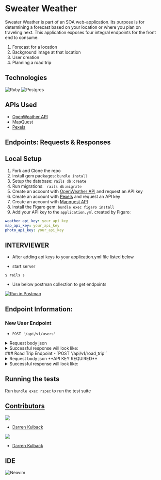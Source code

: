 # Sweater Weather
Sweater Weather is part of an SOA web-application. Its purpose is for determining a forecast based on your location or where you plan on traveling next. This application exposes four integral endpoints for the front end to consume.
1. Forecast for a location
2. Background image at that location
3. User creation
4. Planning a road trip



## Technologies
![Ruby](https://img.shields.io/badge/ruby-%23CC342D.svg?style=for-the-badge&logo=ruby&logoColor=white)
![Postgres](https://img.shields.io/badge/postgres-%23316192.svg?style=for-the-badge&logo=postgresql&logoColor=white)


## APIs Used
  - [OpenWeather API](https://openweathermap.org/api)
  - [MapQuest](http://www.mapquestapi.com)
  - [Pexels](https://api.pexels.com)
## Endpoints: Requests & Responses

## Local Setup

1. Fork and Clone the repo
2. Install gem packages: `bundle install`
3. Setup the database: `rails db:create`
4. Run migrations: ` rails db:migrate`
6. Create an account with [OpenWeather API](https://home.openweathermap.org/users/sign_up) and request an API key
7. Create an account with [Pexels](https://www.pexels.com/api/) and request an API key
8. Create an account with [Mapquest API](https://developer.mapquest.com/documentation/open/directions-api/)
9. Install the Figaro gem: `bundle exec figaro install`
10. Add your API key to the `application.yml` created by Figaro:
  ```yml
  weather_api_key: your_api_key 
  map_api_key: your_api_key     
  photo_api_key: your_api_key    
  ```
## INTERVIEWER 
* After adding api keys to your application.yml file listed below

* start server 
``` 
$ rails s
``` 
* Use below postman collection to get endpoints

[![Run in Postman](https://run.pstmn.io/button.svg)](https://app.getpostman.com/run-collection/b8ff93e51a5d15f17c03?action=collection%2Fimport)

## Endpoint Information:

### New User Endpoint
-  `POST '/api/v1/users'`
<details>
  <summary> Request body json </summary>
  
```json
{
    "email": "example_user@mail.com",
    "password": "12345",
    "password_confirmation": "12345"
}
```
  
</details>
<details>
  <summary> Successful response will look like:</summary>
  
```json
{
    "data": {
        "type": "users",
        "id": 3,
        "attributes": {
            "email": "example_user@mail.com",
            "api_key": "1P5Wp3Tq52jWpAAbAWnzcq5h"
        }
    }
}
```
  
</details>
### Road Trip Endpoint
-  `POST '/api/v1/road_trip'`
<details>
  <summary> Request body json **API KEY REQUIRED** </summary>
  
```json
{
  "origin": "Denver,CO",
  "destination": "Pueblo,CO",
  "api_key": "1P5Wp3Tq52jWpAAbAWnzcq5h"
}
```
  
</details>
<details>
  <summary> Successful response will look like:</summary>
  
```json
{
    "data": {
        "id": null,
        "type": "roadtrip",
        "attributes": {
            "start_city": "Denver,CO",
            "end_city": "Pueblo,CO",
            "travel_time": "01:45:23",
            "weather_at_eta": {
                "temperature": 57.6,
                "conditions": "broken clouds"
            }
        }
    }
}
```
  
</details>

## Running the tests
Run `bundle exec rspec` to run the test suite

## <ins>Contributors</ins>
<p>
  <img src="https://img.shields.io/badge/LinkedIn-0077B5?style=for-the-badge&logo=linkedin&logoColor=white" />
</p>

- [Darren Kulback](https://www.linkedin.com/in/darren-kulback-9b2394189/)

<p>
  <img src="https://img.shields.io/badge/GitHub-100000?style=for-the-badge&logo=github&logoColor=white" />
</p>

- [Darren Kulback](https://github.com/dkulback)
## IDE
![Neovim](https://img.shields.io/badge/NeoVim-%2357A143.svg?&style=for-the-badge&logo=neovim&logoColor=white)
